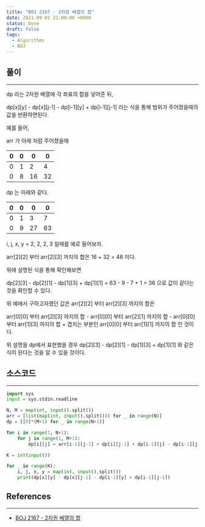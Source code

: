 ```yaml
---
title: "BOJ 2167 - 2차원 배열의 합"
date: 2021-09-01 22:00:00 +0900
status: Done
draft: false
tags:
  - Algorithms
  - BOJ
---
```

## 풀이
---
dp 라는 2차원 배열에 각 좌표의 합을 넣어준 뒤,

dp\[x\]\[y\] - dp\[x\]\[j-1\] - dp\[i-1\]\[y\] + dp\[i-1\]\[j-1\] 라는 식을 통해 범위가 주어졌을때의 값을 반환하면된다.

예를 들어,

arr 가 아래 처럼 주어졌을때

| 0 | 0 | 0 | 0 |
| --- | --- | --- | --- |
| 0 | 1 | 2 | 4 |
| 0 | 8 | 16 | 32 |

dp 는 아래와 같다.

| 0 | 0 | 0 | 0 |
| --- | --- | --- | --- |
| 0 | 1 | 3 | 7 |
| 0 | 9 | 27 | 63 |

i, j, x, y = 2, 2, 2, 3 일때를 예로 들어보자.

arr\[2\]\[2\] 부터 arr\[2\]\[3\] 까지의 합은 16 + 32 = 48 이다.

위에 설명된 식을 통해 확인해보면

dp\[2\]\[3\] - dp\[2\]\[1\] - dp\[1\]\[3\] + dp\[1\]\[1\] = 63 - 9 - 7 + 1 = 36 으로 값이 같다는 것을 확인할 수 있다.

위 예에서 구하고자했던 값은 arr\[2\]\[2\] 부터 arr\[2\]\[3\] 까지의 합은

arr\[0\]\[0\] 부터 arr\[2\]\[3\] 까지의 합 - arr\[0\]\[0\] 부터 arr\[2\]\[1\] 까지의 합 - arr\[0\]\[0\] 부터 arr\[1\]\[3\] 까지의 합 + 겹치는 부분인 arr\[0\]\[0\] 부터 arr\[1\]\[1\] 까지의 합 인 것이다.

위 설명을 dp에서 표현했을 경우 dp\[2\]\[3\] - dp\[2\]\[1\] - dp\[1\]\[3\] + dp\[1\]\[1\] 와 같은 식이 된다는 것을 알 수 있을 것이다.

## 소스코드
---
```python
import sys
input = sys.stdin.readline

N, M = map(int, input().split())
arr = [list(map(int, input().split())) for _ in range(N)]
dp = [[0]*(M+1) for _ in range(N+1)]

for i in range(1, N+1):
    for j in range(1, M+1):
        dp[i][j] = arr[i-1][j-1] + dp[i][j-1] + dp[i-1][j] - dp[i-1][j-1]

K = int(input())

for _ in range(K):
    i, j, x, y = map(int, input().split())
    print(dp[x][y] - dp[x][j-1] - dp[i-1][y] + dp[i-1][j-1])
```

## References
---
- [BOJ 2167 - 2차원 배열의 합](https://www.acmicpc.net/problem/2167)
